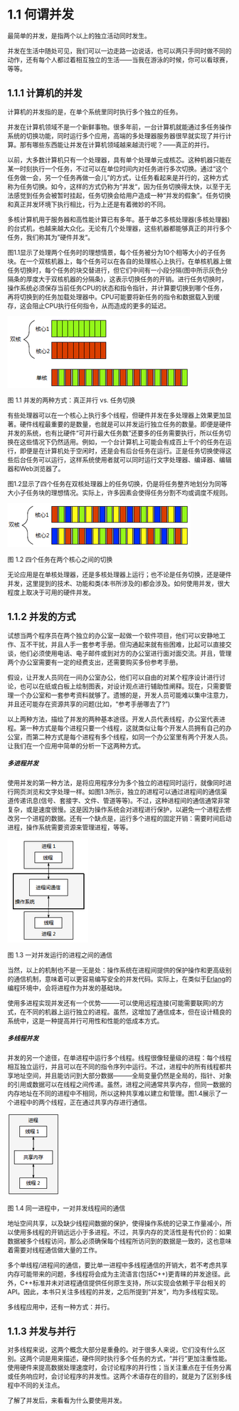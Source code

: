 # 1.1 何谓并发

最简单的并发，是指两个以上的独立活动同时发生。

并发在生活中随处可见，我们可以一边走路一边说话，也可以两只手同时做不同的动作，还有每个人都过着相互独立的生活——当我在游泳的时候，你可以看球赛，等等。

## 1.1.1 计算机的并发

计算机的并发指的是，在单个系统里同时执行多个独立的任务。

并发在计算机领域不是一个新鲜事物。很多年前，一台计算机就能通过多任务操作系统的切换功能，同时运行多个应用，高端的多处理器服务器很早就实现了并行计算。那有哪些东西能让并发在计算机领域越来越流行呢？——真正的并行。

以前，大多数计算机只有一个处理器，具有单个处理单元或核芯。这种机器只能在某一时刻执行一个任务，不过可以在单位时间内对任务进行多次切换。通过“这个任务做一会，另一个任务再做一会儿”的方式，让任务看起来是并行的，这种方式称为任务切换。如今，这样的方式仍称为“并发“，因为任务切换得太快，以至于无法感觉到任务会被暂时挂起，任务切换会给用户造成一种“并发的假象”。任务切换和真正并发环境下执行相比，行为上还是有着微妙的不同。

多核计算机用于服务器和高性能计算已有多年。基于单芯多核处理器(多核处理器)的台式机，也越来越大众化。无论有几个处理器，这些机器都能够真正的并行多个任务，我们称其为”硬件并发“。

图1.1显示了处理两个任务时的理想情景，每个任务被分为10个相等大小的子任务块。在一个双核机器上，每个任务可以在各自的处理核心上执行。在单核机器上做任务切换时，每个任务的块交替进行，但它们中间有一小段分隔(图中所示灰色分隔条的厚度大于双核机器的分隔条)，这表示切换任务的开销。进行任务切换时，操作系统必须保存当前任务CPU的状态和指令指针，并计算要切换到哪个任务，再将切换到的任务加载处理器中。CPU可能要将新任务的指令和数据载入到缓存，这会阻止CPU执行任何指令，从而造成的更多的延迟。

![](../../images/chapter1/1-1.png)

图 1.1 并发的两种方式：真正并行 vs. 任务切换

有些处理器可以在一个核心上执行多个线程，但硬件并发在多处理器上效果更加显著。硬件线程最重要的是数量，也就是可以并发运行独立任务的数量。即便是硬件并发的系统，也有比硬件“可并行最大任务数”还要多的任务需要执行，所以任务切换在这些情况下仍然适用。例如，一个台计算机上可能会有成百上千个的任务在运行，即便是在计算机处于空闲时，还是会有后台任务在运行。正是任务切换使得这些后台任务可以运行，这样系统使用者就可以同时运行文字处理器、编译器、编辑器和Web浏览器了。

图1.2显示了四个任务在双核处理器上的任务切换，仍是将任务整齐地划分为同等大小子任务块的理想情况。实际上，许多因素会使得任务分割不均或调度不规则。

![](../../images/chapter1/1-2.png)

图 1.2 四个任务在两个核心之间的切换

无论应用是在单核处理器，还是多核处理器上运行；也不论是任务切换，还是硬件并发，这里提到的技术、功能和类(本书所涉及的)都会涉及。如何使用并发，很大程度上取决于可用的硬件并发。

## 1.1.2 并发的方式

试想当两个程序员在两个独立的办公室一起做一个软件项目，他们可以安静地工作、互不干扰，并且人手一套参考手册。但沟通起来就有些困难，比起可以直接交谈，他们必须使用电话、电子邮件或到对方的办公室进行面对面交流。并且，管理两个办公室需要有一定的经费支出，还需要购买多份参考手册。

假设，让开发人员同在一间办公室办公，他们可以自由的对某个程序设计进行讨论，也可以在纸或白板上绘制图表，对设计观点进行辅助性阐释。现在，只需要管理一个办公室和一套参考资料就够了。遗憾的是，开发人员可能难以集中注意力，并且还可能存在资源共享的问题(比如，“参考手册哪去了?”)

以上两种方法，描绘了并发的两种基本途径。开发人员代表线程，办公室代表进程。第一种方式是每个进程只要一个线程，这就类似让每个开发人员拥有自己的办公室，而第二种方式是每个进程有多个线程，如同一个办公室里有两个开发人员。让我们在一个应用中简单的分析一下这两种方式。

##### 多进程并发

使用并发的第一种方法，是将应用程序分为多个独立的进程同时运行，就像同时进行网页浏览和文字处理一样。如图1.3所示，独立的进程可以通过进程间的通信渠道传递讯息(信号、套接字、文件、管道等等)。不过，这种进程间的通信通常非常复杂，或是速度很慢。这是因为操作系统会对进程进行保护，以避免一个进程去修改另一个进程的数据。还有一个缺点是，运行多个进程的固定开销：需要时间启动进程，操作系统需要资源来管理进程，等等。

![](../../images/chapter1/1-3.png)

图 1.3 一对并发运行的进程之间的通信

当然，以上的机制也不是一无是处：操作系统在进程间提供的保护操作和更高级别的通信机制，意味着可以更容易编写安全的并发代码。实际上，在类似于[Erlang](www.erlang.org)的编程环境中，会将进程作为并发的基础块。

使用多进程实现并发还有一个优势———可以使用远程连接(可能需要联网)的方式，在不同的机器上运行独立的进程。虽然，这增加了通信成本，但在设计精良的系统中，这是一种提高并行可用性和性能的低成本方式。

##### 多线程并发

并发的另一个途径，在单进程中运行多个线程。线程很像轻量级的进程：每个线程相互独立运行，并且可以在不同的指令序列中运行。不过，进程中的所有线程都共享地址空间，并且能访问到大部分数据———全局变量仍然是全局的，指针、对象的引用或数据可以在线程之间传递。虽然，进程之间通常共享内存，但同一数据的内存地址在不同的进程中不相同，所以这种共享难以建立和管理。图1.4展示了一个进程中的两个线程，正在通过共享内存进行通信。

![](../../images/chapter1/1-4.png)

图 1.4 同一进程中，一对并发线程间的通信

地址空间共享，以及缺少线程间数据的保护，使得操作系统的记录工作量减小，所以使用多线程的开销远远小于多进程。不过，共享内存的灵活性是有代价的：如果数据被多个线程访问，那么必须确保每个线程所访问到的数据是一致的，这也意味着需要对线程通信做大量的工作。

多个单线程/进程间的通信，要比单一进程中多线程通信的开销大，若不考虑共享内存可能带来的问题，多线程将会成为主流语言(包括C++)更青睐的并发途径。此外，C++标准并未对进程通信提供任何原生支持，所以实现会依赖于平台相关的API。因此，本书只关注多线程的并发，之后所提到“并发”，均为多线程实现。

多线程应用中，还有一种方式：并行。

## 1.1.3 并发与并行

对多线程来说，这两个概念大部分是重叠的。对于很多人来说，它们没有什么区别。这两个词是用来描述，硬件同时执行多个任务的方式，“并行”更加注重性能。使用硬件来提高数据处理速度时，会讨论程序的并行性；当关注重点在于任务分离或任务响应时，会讨论程序的并发性。这两个术语存在的目的，就是为了区别多线程中不同的关注点。

了解了并发后，来看看为什么要使用并发。